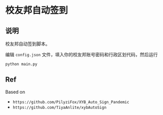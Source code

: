 # 校友邦自动签到

## 说明

校友邦自动签到脚本。

编辑 `config.json` 文件，填入你的校友邦账号密码和行政区划代码，然后运行

`python main.py`

## Ref

Based on 
- `https://github.com/PilyziFox/XYB_Auto_Sign_Pandemic`
- `https://github.com/TiyaAnlite/xybAutoSign`